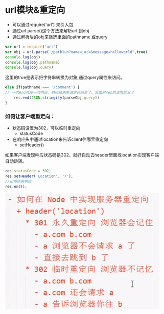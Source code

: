 # url模块&重定向

* 可以通过require\('url'\) 来引入包
* 通过url.parse\(\)这个方法来解析url 到obj
* 通过解析后的obj来筛选里面的pathname 或query

```javascript
var url = require('url')
var obj = url.parse('/pathlun?name=jack&message=helloworld',true)
console.log(obj)
console.log(obj.pathname)
console.log(obj.query)
```

这里的true是表示把字符串转换为对象,通过query属性来访问。

```javascript
else if(pathname === '/comment') {
// 一次end对应一次响应，响应结束拿请求也结束了。后面对res的请求就没了
    res.end(JSON.stringify(parseObj.query))
}
```

### 如何让客户端重定向：

* 状态码设置为302，可以临时重定向
  * statusCode
* 在响应头中通过location来告诉client往哪里重定向
  * setHeader\(\)

如果客户端发现响应状态码是302，就好自动去header里面找location实现客户端自动跳转。

```javascript
res.statusCode = 302;
res.setHeader('Location', '/');
//记得结束响应
res.end();
```

![](.gitbook/assets/image%20%2812%29.png)

